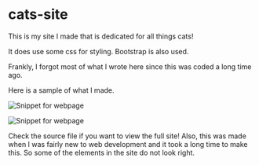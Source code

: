 # cats-site
 
This is my site I made that is dedicated for all things cats!

It does use some css for styling. Bootstrap is also used.

Frankly, I forgot most of what I wrote here since this was coded a long time ago.

Here is a sample of what I made.

![Snippet for webpage](https://user-images.githubusercontent.com/80812132/151972839-e9f7375c-8e19-4650-bf20-f7b6519866fc.png)

![Snippet for webpage](https://user-images.githubusercontent.com/80812132/151973049-506a6559-b08e-42dc-87e9-5bcac539b029.png)

Check the source file if you want to view the full site! Also, this was made when I was fairly new to web development and it took a long time to make this. So some of the elements in the site do not look right.
